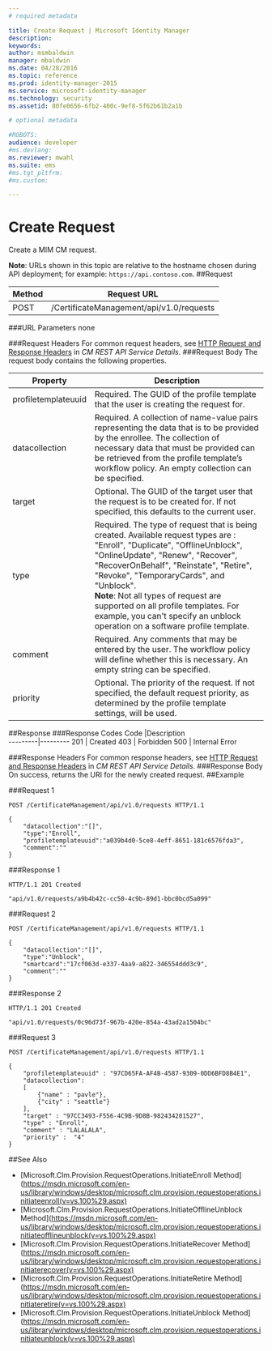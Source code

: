 ```yaml
---
# required metadata

title: Create Request | Microsoft Identity Manager
description:
keywords:
author: msmbaldwin
manager: mbaldwin
ms.date: 04/28/2016
ms.topic: reference
ms.prod: identity-manager-2015
ms.service: microsoft-identity-manager
ms.technology: security
ms.assetid: 80fe0656-6fb2-400c-9ef8-5f62b61b2a1b

# optional metadata

#ROBOTS:
audience: developer
#ms.devlang:
ms.reviewer: mwahl
ms.suite: ems
#ms.tgt_pltfrm:
#ms.custom:

---
```


# Create Request
Create a MIM CM request.

**Note**: URLs shown in this topic are relative to the hostname chosen during API deployment; for example: `https://api.contoso.com`.
##Request


Method  |Request URL  
---------|---------
POST     |/CertificateManagement/api/v1.0/requests

###URL Parameters
none

###Request Headers
For common request headers, see [HTTP Request and Response Headers](certificate-management-rest-api-service-details.md#http-request-and-response-headers) in *CM REST API Service Details*.
###Request Body
The request body contains the following properties.

Property | Description
---------|-----------
profiletemplateuuid | Required. The GUID of the profile template that the user is creating the request for.
datacollection | Required. A collection of name-value pairs representing the data that is to be provided by the enrollee. The collection of necessary data that must be provided can be retrieved from the profile template’s workflow policy. An empty collection can be specified.
target | Optional. The GUID of the target user that the request is to be created for. If not specified, this defaults to the current user.
type | Required. The type of request that is being created. Available request types are : "Enroll", "Duplicate", "OfflineUnblock", "OnlineUpdate", "Renew", "Recover", "RecoverOnBehalf", "Reinstate", "Retire", "Revoke", "TemporaryCards", and "Unblock".<br/>**Note**: Not all types of request are supported on all profile templates. For example, you can't specify an unblock operation on a software profile template.
comment | Required. Any comments that may be entered by the user. The workflow policy will define whether this is necessary. An empty string can be specified.
priority | Optional. The priority of the request. If not specified, the default request priority, as determined by the profile template settings, will be used.


##Response
###Response Codes
Code  |Description  
---------|---------
201     | Created
403 | Forbidden
500 | Internal Error

###Response Headers
For common response headers, see [HTTP Request and Response Headers](certificate-management-rest-api-service-details.md#http-request-and-response-headers) in *CM REST API Service Details*.
###Response Body
On success, returns the URI for the newly created request.
##Example

###Request 1
```
POST /CertificateManagement/api/v1.0/requests HTTP/1.1

{
    "datacollection":"[]",
    "type":"Enroll",
    "profiletemplateuuid":"a039b4d0-5ce8-4eff-8651-181c6576fda3",
    "comment":""
}
```
###Response 1
```
HTTP/1.1 201 Created

"api/v1.0/requests/a9b4b42c-cc50-4c9b-89d1-bbc0bcd5a099"
```
###Request 2
```
POST /CertificateManagement/api/v1.0/requests HTTP/1.1

{  
    "datacollection":"[]",
    "type":"Unblock",
    "smartcard":"17cf063d-e337-4aa9-a822-346554ddd3c9",
    "comment":""
}
```
###Response 2
```
HTTP/1.1 201 Created

"api/v1.0/requests/0c96d73f-967b-420e-854a-43ad2a1504bc"
```       

###Request 3
```
POST /CertificateManagement/api/v1.0/requests HTTP/1.1

{
    "profiletemplateuuid" : "97CD65FA-AF4B-4587-9309-0DD6BFD8B4E1",
    "datacollection":
    [
        {"name" : "pavle"},
        {"city" : "seattle"}
    ],
    "target" : "97CC3493-F556-4C9B-9D8B-982434201527",
    "type" : "Enroll",
    "comment" : "LALALALA",
    "priority" :  "4"
}
```
##See Also

- [Microsoft.Clm.Provision.RequestOperations.InitiateEnroll Method](https://msdn.microsoft.com/en-us/library/windows/desktop/microsoft.clm.provision.requestoperations.initiateenroll(v=vs.100%29.aspx)
- [Microsoft.Clm.Provision.RequestOperations.InitiateOfflineUnblock Method](https://msdn.microsoft.com/en-us/library/windows/desktop/microsoft.clm.provision.requestoperations.initiateofflineunblock(v=vs.100%29.aspx)
- [Microsoft.Clm.Provision.RequestOperations.InitiateRecover Method](https://msdn.microsoft.com/en-us/library/windows/desktop/microsoft.clm.provision.requestoperations.initiaterecover(v=vs.100%29.aspx)
- [Microsoft.Clm.Provision.RequestOperations.InitiateRetire Method](https://msdn.microsoft.com/en-us/library/windows/desktop/microsoft.clm.provision.requestoperations.initiateretire(v=vs.100%29.aspx)
- [Microsoft.Clm.Provision.RequestOperations.InitiateUnblock Method](https://msdn.microsoft.com/en-us/library/windows/desktop/microsoft.clm.provision.requestoperations.initiateunblock(v=vs.100%29.aspx)

